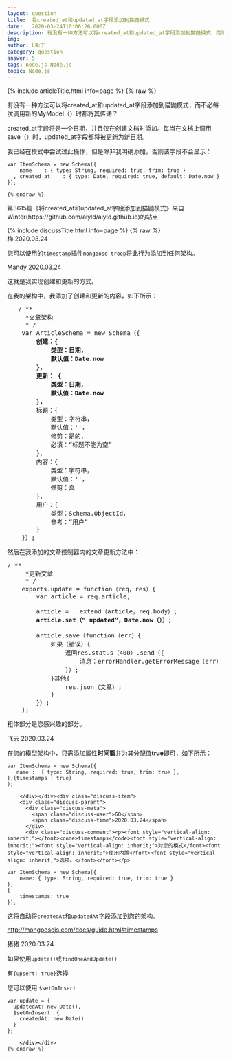 ```yaml
---
layout: question
title:  将created_at和updated_at字段添加到猫鼬模式
date:   2020-03-24T10:06:26.000Z
description: 有没有一种方法可以将created_at和updated_at字段添加到猫鼬模式，而不必每次调用新的MyModel（）时都将其传递？created_a...
img: 
author: L斯丁
category: question
answer: 5
tags: node.js Node.js
topic: Node.js
---
```

<div class="article-root">
  <div class="article">
    {% include articleTitle.html info=page %}
    {% raw %}
    <div class="article-content"><p><font style="vertical-align: inherit;"><font style="vertical-align: inherit;">有没有一种方法可以将created_at和updated_at字段添加到猫鼬模式，而不必每次调用新的MyModel（）时都将其传递？</font></font></p>

<p><font style="vertical-align: inherit;"><font style="vertical-align: inherit;">created_at字段将是一个日期，并且仅在创建文档时添加。</font><font style="vertical-align: inherit;">每当在文档上调用save（）时，updated_at字段都将被更新为新日期。</font></font></p>

<p><font style="vertical-align: inherit;"><font style="vertical-align: inherit;">我已经在模式中尝试过此操作，但是除非我明确添加，否则该字段不会显示：</font></font></p>

<pre><code>var ItemSchema = new Schema({<font></font>
    name    : { type: String, required: true, trim: true }<font></font>
  , created_at    : { type: Date, required: true, default: Date.now }<font></font>
});<font></font>
</code></pre></div>
    {% endraw %}
  </div>
  <p class="winter_mark">第3615篇《将created_at和updated_at字段添加到猫鼬模式》来自Winter(https://github.com/aiyld/aiyld.github.io)的站点</p>
  <div class="discuss-wrapper">
    {% include discussTitle.html info=page %}
    {% raw %}
    <div class="discuss-item">
        <div class="discuss-parent">
          <div class="discuss-meta">
            <span class="discuss-user">梅</span>
            <span class="discuss-time">2020.03.24</span>
          </div>
          <div class="discuss-comment"><p><font style="vertical-align: inherit;"><font style="vertical-align: inherit;">您可以使用的</font></font><a href="https://github.com/tblobaum/mongoose-troop#timestamp" rel="nofollow"><code>timestamp</code></a><font style="vertical-align: inherit;"><font style="vertical-align: inherit;">插件</font></font><code>mongoose-troop</code><font style="vertical-align: inherit;"><font style="vertical-align: inherit;">将此行为添加到任何架构。</font></font></p></div>
        </div></div><div class="discuss-item">
        <div class="discuss-parent">
          <div class="discuss-meta">
            <span class="discuss-user">Mandy</span>
            <span class="discuss-time">2020.03.24</span>
          </div>
          <div class="discuss-comment"><p><font style="vertical-align: inherit;"><font style="vertical-align: inherit;">这就是我实现创建和更新的方式。 </font></font></p>

<p><font style="vertical-align: inherit;"><font style="vertical-align: inherit;">在我的架构中，我添加了创建和更新的内容，如下所示：</font></font></p>

<pre><font style="vertical-align: inherit;"><font style="vertical-align: inherit;">   / **</font></font><font></font><font style="vertical-align: inherit;"><font style="vertical-align: inherit;">
     *文章架构</font></font><font></font><font style="vertical-align: inherit;"><font style="vertical-align: inherit;">
     * /</font></font><font></font><font style="vertical-align: inherit;"><font style="vertical-align: inherit;">
    var ArticleSchema = new Schema（{</font></font><font></font>
        <b><font style="vertical-align: inherit;"><font style="vertical-align: inherit;">创建：{</font></font><font></font><font style="vertical-align: inherit;"><font style="vertical-align: inherit;">
            类型：日期，</font></font><font></font><font style="vertical-align: inherit;"><font style="vertical-align: inherit;">
            默认值：Date.now</font></font><font></font><font style="vertical-align: inherit;"><font style="vertical-align: inherit;">
        }，</font></font><font></font><font style="vertical-align: inherit;"><font style="vertical-align: inherit;">
        更新： {</font></font><font></font><font style="vertical-align: inherit;"><font style="vertical-align: inherit;">
            类型：日期，</font></font><font></font><font style="vertical-align: inherit;"><font style="vertical-align: inherit;">
            默认值：Date.now</font></font><font></font><font style="vertical-align: inherit;"><font style="vertical-align: inherit;">
        }，</font></font></b><font></font><font style="vertical-align: inherit;"><font style="vertical-align: inherit;">
        标题：{</font></font><font></font><font style="vertical-align: inherit;"><font style="vertical-align: inherit;">
            类型：字符串，</font></font><font></font><font style="vertical-align: inherit;"><font style="vertical-align: inherit;">
            默认值：''，</font></font><font></font><font style="vertical-align: inherit;"><font style="vertical-align: inherit;">
            修剪：是的，</font></font><font></font><font style="vertical-align: inherit;"><font style="vertical-align: inherit;">
            必填：“标题不能为空”</font></font><font></font><font style="vertical-align: inherit;"><font style="vertical-align: inherit;">
        }，</font></font><font></font><font style="vertical-align: inherit;"><font style="vertical-align: inherit;">
        内容：{</font></font><font></font><font style="vertical-align: inherit;"><font style="vertical-align: inherit;">
            类型：字符串，</font></font><font></font><font style="vertical-align: inherit;"><font style="vertical-align: inherit;">
            默认值：''，</font></font><font></font><font style="vertical-align: inherit;"><font style="vertical-align: inherit;">
            修剪：真</font></font><font></font><font style="vertical-align: inherit;"><font style="vertical-align: inherit;">
        }，</font></font><font></font><font style="vertical-align: inherit;"><font style="vertical-align: inherit;">
        用户：{</font></font><font></font><font style="vertical-align: inherit;"><font style="vertical-align: inherit;">
            类型：Schema.ObjectId，</font></font><font></font><font style="vertical-align: inherit;"><font style="vertical-align: inherit;">
            参考：“用户”</font></font><font></font><font style="vertical-align: inherit;"><font style="vertical-align: inherit;">
        }</font></font><font></font><font style="vertical-align: inherit;"><font style="vertical-align: inherit;">
    }）;</font></font><font></font>
</pre>

<p><font style="vertical-align: inherit;"><font style="vertical-align: inherit;">然后在我添加的文章控制器内的文章更新方法中：</font></font></p>

<pre><font style="vertical-align: inherit;"><font style="vertical-align: inherit;">/ **</font></font><font></font><font style="vertical-align: inherit;"><font style="vertical-align: inherit;">
     *更新文章</font></font><font></font><font style="vertical-align: inherit;"><font style="vertical-align: inherit;">
     * /</font></font><font></font><font style="vertical-align: inherit;"><font style="vertical-align: inherit;">
    exports.update = function（req，res）{</font></font><font></font><font style="vertical-align: inherit;"><font style="vertical-align: inherit;">
        var article = req.article;</font></font><font></font>
<font></font><font style="vertical-align: inherit;"><font style="vertical-align: inherit;">
        article = _.extend（article，req.body）;</font></font><font></font>
        <b><font style="vertical-align: inherit;"><font style="vertical-align: inherit;">article.set（“ updated”，Date.now（））;</font></font></b><font></font>
<font></font><font style="vertical-align: inherit;"><font style="vertical-align: inherit;">
        article.save（function（err）{</font></font><font></font><font style="vertical-align: inherit;"><font style="vertical-align: inherit;">
            如果（错误）{</font></font><font></font><font style="vertical-align: inherit;"><font style="vertical-align: inherit;">
                返回res.status（400）.send（{</font></font><font></font><font style="vertical-align: inherit;"><font style="vertical-align: inherit;">
                    消息：errorHandler.getErrorMessage（err）</font></font><font></font><font style="vertical-align: inherit;"><font style="vertical-align: inherit;">
                }）;</font></font><font></font><font style="vertical-align: inherit;"><font style="vertical-align: inherit;">
            }其他{</font></font><font></font><font style="vertical-align: inherit;"><font style="vertical-align: inherit;">
                res.json（文章）;</font></font><font></font><font style="vertical-align: inherit;"><font style="vertical-align: inherit;">
            }</font></font><font></font><font style="vertical-align: inherit;"><font style="vertical-align: inherit;">
        }）;</font></font><font></font><font style="vertical-align: inherit;"><font style="vertical-align: inherit;">
    };</font></font><font></font>
</pre>

<p><font style="vertical-align: inherit;"><font style="vertical-align: inherit;">粗体部分是您感兴趣的部分。</font></font></p></div>
        </div></div><div class="discuss-item">
        <div class="discuss-parent">
          <div class="discuss-meta">
            <span class="discuss-user">飞云</span>
            <span class="discuss-time">2020.03.24</span>
          </div>
          <div class="discuss-comment"><p><font style="vertical-align: inherit;"><font style="vertical-align: inherit;">在您的模型架构中，只需添加属性</font></font><strong><font style="vertical-align: inherit;"><font style="vertical-align: inherit;">时间戳</font></font></strong><font style="vertical-align: inherit;"><font style="vertical-align: inherit;">并为其分配值</font></font><strong><font style="vertical-align: inherit;"><font style="vertical-align: inherit;">true</font></font></strong><font style="vertical-align: inherit;"><font style="vertical-align: inherit;">即可，如下所示：</font></font></p>

<pre><code>var ItemSchema = new Schema({<font></font>
   name :  { type: String, required: true, trim: true },<font></font>
},{timestamps : true}<font></font>
);<font></font>
</code></pre></div>
        </div></div><div class="discuss-item">
        <div class="discuss-parent">
          <div class="discuss-meta">
            <span class="discuss-user">GO</span>
            <span class="discuss-time">2020.03.24</span>
          </div>
          <div class="discuss-comment"><p><font style="vertical-align: inherit;"></font><code>timestamps</code><font style="vertical-align: inherit;"><font style="vertical-align: inherit;">对您的模式</font><font style="vertical-align: inherit;">使用内置</font><font style="vertical-align: inherit;">选项。</font></font></p>

<pre><code>var ItemSchema = new Schema({<font></font>
    name: { type: String, required: true, trim: true }<font></font>
},<font></font>
{<font></font>
    timestamps: true<font></font>
});<font></font>
</code></pre>

<p><font style="vertical-align: inherit;"><font style="vertical-align: inherit;">这将自动将</font></font><code>createdAt</code><font style="vertical-align: inherit;"><font style="vertical-align: inherit;">和</font></font><code>updatedAt</code><font style="vertical-align: inherit;"><font style="vertical-align: inherit;">字段</font><font style="vertical-align: inherit;">添加</font><font style="vertical-align: inherit;">到您的架构。</font></font></p>

<p><a href="http://mongoosejs.com/docs/guide.html#timestamps"><font style="vertical-align: inherit;"><font style="vertical-align: inherit;">http://mongoosejs.com/docs/guide.html#timestamps</font></font></a></p></div>
        </div></div><div class="discuss-item">
        <div class="discuss-parent">
          <div class="discuss-meta">
            <span class="discuss-user">猪猪</span>
            <span class="discuss-time">2020.03.24</span>
          </div>
          <div class="discuss-comment"><p><font style="vertical-align: inherit;"><font style="vertical-align: inherit;">如果使用</font></font><code>update()</code><font style="vertical-align: inherit;"><font style="vertical-align: inherit;">或</font></font><code>findOneAndUpdate()</code> </p>

<p><font style="vertical-align: inherit;"><font style="vertical-align: inherit;">有</font></font><code>{upsert: true}</code><font style="vertical-align: inherit;"><font style="vertical-align: inherit;">选择</font></font></p>

<p><font style="vertical-align: inherit;"><font style="vertical-align: inherit;">您可以使用 </font></font><code>$setOnInsert</code></p>

<pre><code>var update = {<font></font>
  updatedAt: new Date(),<font></font>
  $setOnInsert: {<font></font>
    createdAt: new Date()<font></font>
  }<font></font>
};<font></font>
</code></pre></div>
        </div></div>
    {% endraw %}
  </div>
<div>
